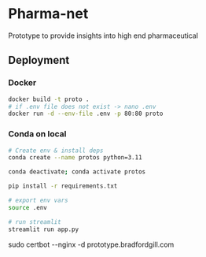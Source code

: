 # Pharma-net 
Prototype to provide insights into high end pharmaceutical 

## Deployment 
### Docker 
~~~bash
docker build -t proto .
# if .env file does not exist -> nano .env
docker run -d --env-file .env -p 80:80 proto

~~~
### Conda on local 
~~~bash 
# Create env & install deps 
conda create --name protos python=3.11

conda deactivate; conda activate protos

pip install -r requirements.txt

# export env vars
source .env 

# run streamlit
streamlit run app.py
~~~



sudo certbot --nginx -d prototype.bradfordgill.com


